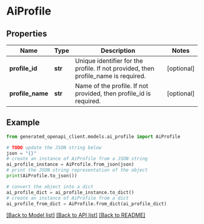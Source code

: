 # AiProfile


## Properties

Name | Type | Description | Notes
------------ | ------------- | ------------- | -------------
**profile_id** | **str** | Unique identifier for the profile. If not provided, then profile_name is required. | [optional] 
**profile_name** | **str** | Name of the profile. If not provided, then profile_id is required. | [optional] 

## Example

```python
from generated_openapi_client.models.ai_profile import AiProfile

# TODO update the JSON string below
json = "{}"
# create an instance of AiProfile from a JSON string
ai_profile_instance = AiProfile.from_json(json)
# print the JSON string representation of the object
print(AiProfile.to_json())

# convert the object into a dict
ai_profile_dict = ai_profile_instance.to_dict()
# create an instance of AiProfile from a dict
ai_profile_from_dict = AiProfile.from_dict(ai_profile_dict)
```
[[Back to Model list]](../README.md#documentation-for-models) [[Back to API list]](../README.md#documentation-for-api-endpoints) [[Back to README]](../README.md)


